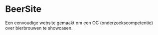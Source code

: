 # BeerSite
Een eenvoudige website gemaakt om een OC (onderzoekscompetentie) over bierbrouwen te showcasen.
